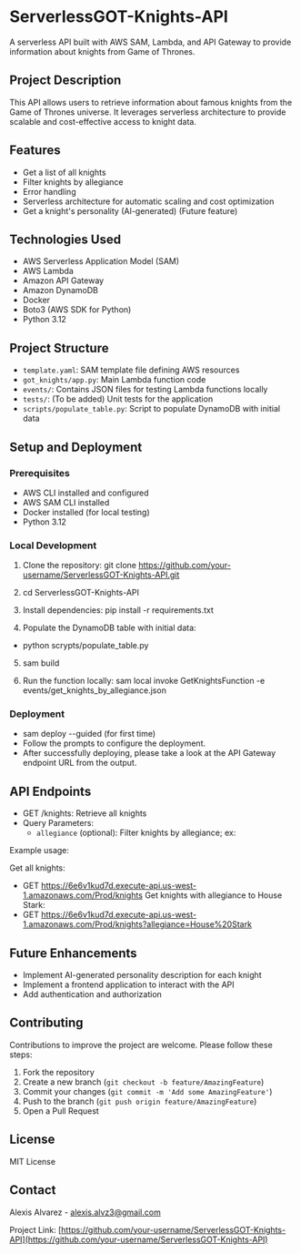 # ServerlessGOT-Knights-API

A serverless API built with AWS SAM, Lambda, and API Gateway to provide information about knights from Game of Thrones.

## Project Description

This API allows users to retrieve information about famous knights from the Game of Thrones universe. It leverages serverless architecture to provide scalable and cost-effective access to knight data.

## Features

- Get a list of all knights
- Filter knights by allegiance
- Error handling
- Serverless architecture for automatic scaling and cost optimization
- Get a knight's personality (AI-generated) (Future feature)

## Technologies Used

- AWS Serverless Application Model (SAM)
- AWS Lambda
- Amazon API Gateway
- Amazon DynamoDB
- Docker
- Boto3 (AWS SDK for Python)
- Python 3.12

## Project Structure

- `template.yaml`: SAM template file defining AWS resources
- `got_knights/app.py`: Main Lambda function code
- `events/`: Contains JSON files for testing Lambda functions locally
- `tests/`: (To be added) Unit tests for the application
- `scripts/populate_table.py`: Script to populate DynamoDB with initial data

## Setup and Deployment

### Prerequisites

- AWS CLI installed and configured
- AWS SAM CLI installed
- Docker installed (for local testing)
- Python 3.12

### Local Development

1. Clone the repository: git clone https://github.com/your-username/ServerlessGOT-Knights-API.git

2. cd ServerlessGOT-Knights-API 

3. Install dependencies: pip install -r requirements.txt

4. Populate the DynamoDB table with initial data: 
  - python scrypts/populate_table.py 

5. sam build 

6. Run the function locally: sam local invoke GetKnightsFunction -e events/get_knights_by_allegiance.json


### Deployment

- sam deploy --guided (for first time)
- Follow the prompts to configure the deployment.
- After successfully deploying, please take a look at the API Gateway endpoint URL from the output.

## API Endpoints

- GET /knights: Retrieve all knights
- Query Parameters:
  - `allegiance` (optional): Filter knights by allegiance; ex:   

Example usage:

Get all knights:
  - GET https://6e6v1kud7d.execute-api.us-west-1.amazonaws.com/Prod/knights
Get knights with allegiance to House Stark:
  - GET [https://6e6v1kud7d.execute-api.us-west-1.amazonaws.com/Prod/knights?allegiance=House%20Stark
](https://6e6v1kud7d.execute-api.us-west-1.amazonaws.com/Prod/knights?allegiance=House%20Stark)
## Future Enhancements

  - Implement AI-generated personality description for each knight
  - Implement a frontend application to interact with the API
  - Add authentication and authorization

## Contributing

Contributions to improve the project are welcome. Please follow these steps:

1. Fork the repository
2. Create a new branch (`git checkout -b feature/AmazingFeature`)
3. Commit your changes (`git commit -m 'Add some AmazingFeature'`)
4. Push to the branch (`git push origin feature/AmazingFeature`)
5. Open a Pull Request

## License

MIT License

## Contact

Alexis Alvarez - [alexis.alvz3@gmail.com](mailto:alexis.alvz3@gmail.com)

Project Link: [https://github.com/your-username/ServerlessGOT-Knights-API](https://github.com/your-username/ServerlessGOT-Knights-API)
